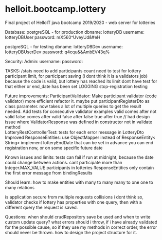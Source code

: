 # helloit.bootcamp.lottery
Final project of HelloIT java bootcamp 2019/2020 - web server for lotteries


Database:
postgreSQL - for production
    dbname:         lotteryDB
    username:       lotteryDBUser
    password:       mX560^UveyUd&#eH

postgreSQL - for testing
    dbname:         lotteryDBDev
    username:       lotteryDBUserDev
    password:       q4cqu&&AmbEV43q%

    

Security:
    Admin:
        username:
        password:
        
TASKS:
    /stats need to add participants count
    need to test for lottery participant limit, for participant saving (i dont think it is a validators job)
        because the code is valid, but lottery has reached its limit
            dont have test for that either
        or end_date has been set
    LOGGING 
    stop-registration testing
    
Future improvements:
    ParticipantValidator:
        Make participant validator (code validator) more efficient
            refactor it. maybe put participantRegisterDto as class parameter.
            now takes a lot of multiple queries to get the result needed.
        Add tests for consecutive validator examples
            valid comes after not valid
            false comes after valid
            false after false
            true after true
                // had design issue where ValidatorResponse was defined in constructor not in validate method     
    LotteryRestControllerTest:
        tests for each error message in LotteryDto
    Improved ResponseEntities:
        use ObjectMapper instead of ResponseEntity< String>
    implement lotteryEndDate that can be set in advance
            you can end registration now,
            or on some specific future date

Known issues and limits:
    tests can fail if run at midnight, because the date could change between actions.
    cant participate more than Integer.MAX_VALUE participants in lotteries
    ResponseEntities only contain the first error message from bindingResults

Should learn:
    how to make entities with many to many many to one one to many relations
    
is application secure from multiple requests collisions
    i dont think so,
    validator checks if lottery has properties with one query, then with a different query the request is saved.

Questions:
    when should crudRepository save be used and when to write custom update query?
    what errors should i throw, if i have already validated for the possible cause, so if they use my methods in correct
        order, the error should never be thrown. how to design the project structure for it.